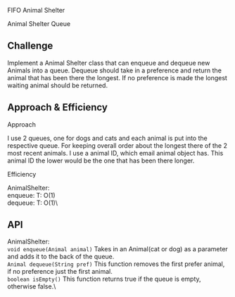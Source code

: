 FIFO Animal Shelter

Animal Shelter Queue

## Challenge

Implement a Animal Shelter class that can enqueue and dequeue new Animals into a queue.  Dequeue should take in a preference and return the animal that has been there the longest.  If no preference is made the longest waiting animal should be returned.

## Approach & Efficiency

Approach

I use 2 queues, one for dogs and cats and each animal is put into the respective queue.
For keeping overall order about the longest there of the 2 most recent animals.  I use a animal ID, which email animal object has.  This animal ID the lower would be the one that has been there longer.

Efficiency

AnimalShelter:\
enqueue: T: O(1)\
dequeue: T: O(1)\

## API
AnimalShelter:\
```void enqueue(Animal animal)``` Takes in an Animal(cat or dog) as a parameter and adds it to the back of the queue.\
```Animal dequeue(String pref)``` This function removes the first prefer animal, if no preference just the first animal.\
```boolean isEmpty()``` This function returns true if the queue is empty, otherwise false.\
